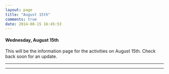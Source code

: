 ```yaml
---
layout: page
title: "August 15th"
comments: true
date: 2014-08-15 16:45:53
---
```


#### Wednesday, August 15th

This will be the information page for the activities on August 15th.  Check back soon for an update.

-----------------------------------------------
-----------------------------------------------
